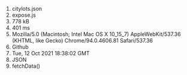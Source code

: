 1. citylots.json
2. expose.js
3. 778 kB
4. 401 ms
5. Mozilla/5.0 (Macintosh; Intel Mac OS X 10_15_7) AppleWebKit/537.36 (KHTML, like Gecko) Chrome/94.0.4606.81 Safari/537.36
6. Github
7. Tue, 12 Oct 2021 18:38:02 GMT
8. JSON
9. fetchData()